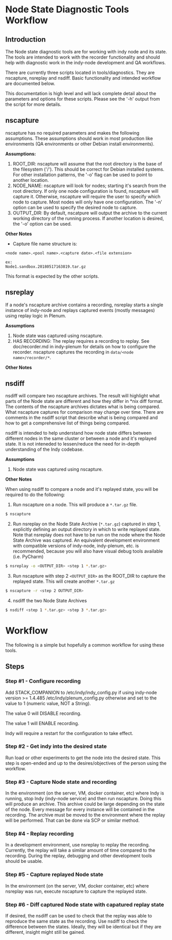 # Node State Diagnostic Tools Workflow

## Introduction
The Node state diagnostic tools are for working with indy node and its state.
The tools are intended to work with the recorder functionality and should help
with diagnostic work in the indy-node development and QA workflows.
 
There are currently three scripts located in tools/diagnostics. They are
nscapture, nsreplay and nsdiff. Basic functionality and intended workflow are
documented below.

This documentation is high level and will lack complete detail about the
parameters and options for these scripts.  Please see the '-h' output from the
script for more details.

## nscapture

nscapture has no required parameters and makes the following assumptions.
These assumptions should work in most production like environments (QA
environments or other Debian install environments).
 
**Assumptions:**
1. ROOT_DIR: nscapture will assume that the root directory is the base of the
filesystem ('/'). This should be correct for Debian installed systems. For other
installation patterns, the '-o' flag can be used to point to another location.
2. NODE_NAME: nscapture will look for nodes; starting it's search from the root
directory. If only one node configuration is found, nscapture will capture it.
Otherwise, nscapture will require the user to specify which node to capture.
Most nodes will only have one configuration. The '-n' option can be used to
specify the desired node to capture.
3. OUTPUT_DIR: By default, nscatpure will output the archive to the current
working directory of the running process. If another location is desired,
the '-o' option can be used. 

**Other Notes**
* Capture file name structure is:

```
<node name>.<pool name>.<capture date>.<file extension>

ex:
Node1.sandbox.20180517163819.tar.gz
```

This format is expected by the other scripts.

## nsreplay
If a node's nscapture archive contains a recording, nsreplay starts a single
instance of indy-node and replays captured events (mostly messages) using
replay logic in Plenum.

**Assumptions**
1. Node state was captured using nscapture.
2. HAS RECORDING: The replay requires a recording to replay. See doc/recorder.md
in indy-plenum for details on how to configure the recorder. nscapture captures
the recording in ```data/<node name>/recorder/*```.

**Other Notes**

## nsdiff
nsdiff will compare two nscapture archives. The result will highlight what parts
of the Node state are different and how they differ in *nix diff format. The
contents of the nscapture archives dictates what is being compared. What
nscapture captures for comparison may change over time. There are comments in
the nsdiff script that describe what is being compared and how to get a
comprehensive list of things being compared.

nsdiff is intended to help understand how node state differs between different
nodes in the same cluster or between a node and it's replayed state. It is not
inteneded to lessen/reduce the need for in-depth understanding of the Indy
codebase.

**Assumptions**
1. Node state was captured using nscapture.

**Other Notes**

When using nsdiff to compare a node and it's replayed state, you will be required to do the following:

1. Run nscapture on a node. This will produce a ```*.tar.gz``` file.

```bash
$ nscapture
```

2. Run nsreplay on the Node State Archive (```*.tar.gz```) captured in step 1, explicitly defining an output directory in which to write replayed state. Note that nsreplay does not have to be run on the node where the Node State Archive was captured. An equivalent development environment with compatible versions of indy-node, indy-plenum, etc. is recommended, because you will also have visual debug tools available (i.e. PyCharm)

```bash
$ nsreplay -o <OUTPUT_DIR> <step 1 *.tar.gz>
```

3. Run nscapture with step 2 ```<OUTPUT_DIR>``` as the ROOT_DIR to capture the replayed state. This will create another ```*.tar.gz```

```bash
$ nscapture -r <step 2 OUTPUT_DIR>
```

4. nsdiff the two Node State Archives

```bash
$ nsdiff <step 1 *.tar.gz> <step 3 *.tar.gz>
```

# Workflow
The following is a simple but hopefully a common workflow for using these tools.
## Steps
### Step #1 - Configure recording
Add STACK_COMPANION to
	/etc/indy/indy_config.py if using indy-node version >= 1.4.485
	/etc/indy/plenum_config.py otherwise
and set to the value to 1 (numeric value, NOT a String).

The value 0 will DISABLE recording.

The value 1 will ENABLE recording.

Indy will require a restart for the configuration to take effect.
### Step #2 - Get indy into the desired state
Run load or other experiments to get the node into the desired state. This step
is open-ended and up to the desires/objectives of the person using the workflow.

### Step #3 - Capture Node state and recording
In the environment (on the server, VM, docker container, etc) where Indy is
running, stop Indy (indy-node service) and then run nscapture. Doing this 
will produce an archive. This archive could be large depending on the state of
the node. Every message for every instance will be contained in the recording.
The archive must be moved to the environment where the replay will be performed.
That can be done via SCP or similar method.

### Step #4 - Replay recording
In a development environment, use nsreplay to replay the recording. Currently,
the replay will take a similar amount of time compared to the recording. During
the replay, debugging and other development tools should be usable. 

### Step #5 - Capture replayed Node state
In the environment (on the server, VM, docker container, etc) where nsreplay was
run, execute nscapture to capture the replayed state.

### Step #6 - Diff captured Node state with capatured replay state
If desired, the nsdiff can be used to check that the replay was able to
reproduce the same state as the recording.  Use nsdiff to check the difference
between the states. Ideally, they will be identical but if they are different, 
insight might still be gained. 

